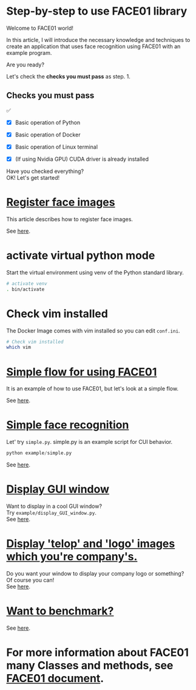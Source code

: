 # Step-by-step to use FACE01 library
Welcome to FACE01 world!

In this article, I will introduce the necessary knowledge and techniques to create an application that uses face recognition using FACE01 with an example program.

Are you ready?

Let's check the **checks you must pass** as step. 1.

## Checks you must pass
✅
- [x] Basic operation of Python
- [x] Basic operation of Docker
- [x] Basic operation of Linux terminal
- [x] (If using Nvidia GPU) CUDA driver is already installed


Have you checked everything?  
OK! Let's get started!


# [Register face images](register_faces.md)
This article describes how to register face images.

See [here](register_faces.md).


# activate virtual python mode
Start the virtual environment using venv of the Python standard library.

```bash
# activate venv
. bin/activate
```


# Check vim installed
The Docker Image comes with vim installed so you can edit `conf.ini`.

```bash
# Check vim installed
which vim
```


# [Simple flow for using FACE01](simple_flow.md)
It is an example of how to use FACE01, but let's look at a simple flow.

See [here](simple_flow.md).



# [Simple face recognition](simple.md)
Let' try `simple.py`.
simple.py is an example script for CUI behavior.

```python
python example/simple.py
```
See [here](simple.md).


# [Display GUI window](display_GUI_win.md)
Want to display in a cool GUI window?  
Try `example/display_GUI_window.py`.  
See [here](display_GUI_win.md).


# [Display 'telop' and 'logo' images which you're company's.](ch_telop.md)
Do you want your window to display your company logo or something?  
Of course you can!  
See [here](ch_telop.md).


# [Want to benchmark?](benchmark_CUI.md)
See [here](benchmark_CUI.md).


# For more information about FACE01 many Classes and methods, see [FACE01 document](https://ykesamaru.github.io/FACE01_SAMPLE/).